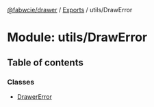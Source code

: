 [@fabwcie/drawer](../README.md) / [Exports](../modules.md) / utils/DrawError

# Module: utils/DrawError

## Table of contents

### Classes

- [DrawerError](../classes/utils_DrawError.DrawerError.md)
